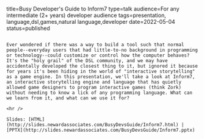 title=Busy Developer's Guide to Inform7
type=talk
audience=For any intermediate (2+ years) developer audience
tags=presentation, language,dsl,games,natural language,developer
date=2022-05-04
status=published
~~~~~~

Ever wondered if there was a way to build a tool such that normal people--everyday users that had little-to-no background in programming or technology--could customize or control how the computer behaves? It's the "holy grail" of the DSL community, and we may have accidentally developed the closest thing to it, but ignored it because for years it's been hiding in the world of "interactive storytelling" as a game engine. In this presentation, we'll take a look at Inform7, an interactive storytelling engine and language that has quietly allowed game designers to program interactive games (think Zork) without needing to know a lick of any programming language. What can we learn from it, and what can we use it for?
    
<hr />

Slides: [HTML](http://slides.newardassociates.com/BusyDevsGuide/Inform7.html) | [PPTX](http://slides.newardassociates.com/BusyDevsGuide/Inform7.pptx)
